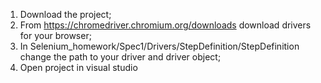 1. Download the project;
2. From https://chromedriver.chromium.org/downloads download drivers for your browser;
3. In Selenium_homework/Spec1/Drivers/StepDefinition/StepDefinition change the path to your driver and driver object;
4. Open project in visual studio
